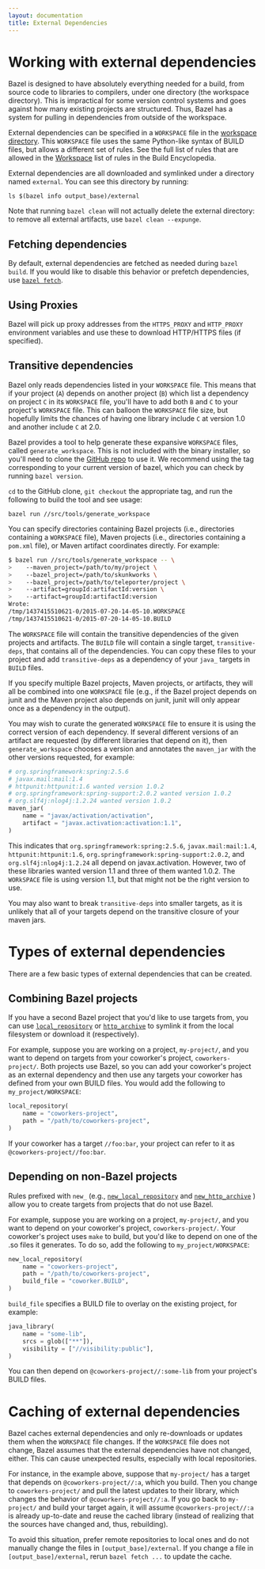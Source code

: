 ```yaml
---
layout: documentation
title: External Dependencies
---
```


# Working with external dependencies

Bazel is designed to have absolutely everything needed for a build, from source
code to libraries to compilers, under one directory (the workspace directory).
This is impractical for some version control systems and goes against how many
existing projects are structured. Thus, Bazel has a system for pulling in
dependencies from outside of the workspace.

External dependencies can be specified in a `WORKSPACE` file in the
[workspace directory](/docs/build-ref.html#workspaces). This `WORKSPACE` file
uses the same Python-like syntax of BUILD files, but allows a different set of
rules. See the full list of rules that are allowed in the
[Workspace](/docs/be/workspace.html) list of rules in the Build
Encyclopedia.

External dependencies are all downloaded and symlinked under a directory named
`external`. You can see this directory by running:

```
ls $(bazel info output_base)/external
```

Note that running `bazel clean` will not actually delete the external
directory: to remove all external artifacts, use `bazel clean --expunge`.

## Fetching dependencies

By default, external dependencies are fetched as needed during `bazel build`. If
you would like to disable this behavior or prefetch dependencies, use
[`bazel fetch`](http://bazel.io/docs/bazel-user-manual.html#fetch).

## Using Proxies

Bazel will pick up proxy addresses from the `HTTPS_PROXY` and `HTTP_PROXY`
environment variables and use these to download HTTP/HTTPS files (if specified).

<a name="transitive-dependencies"></a>
## Transitive dependencies

Bazel only reads dependencies listed in your `WORKSPACE` file. This
means that if your project (`A`) depends on another project (`B`) which list a
dependency on project `C` in its `WORKSPACE` file, you'll have to add both `B`
and `C` to your project's `WORKSPACE` file. This can balloon the `WORKSPACE`
file size, but hopefully limits the chances of having one library include `C`
at version 1.0 and another include `C` at 2.0.

Bazel provides a tool to help generate these expansive `WORKSPACE` files, called
`generate_workspace`. This is not included with the binary installer, so you'll
need to clone the [GitHub repo](https://github.com/bazelbuild/bazel) to use it.
We recommend using the tag corresponding to your current version of bazel, which
you can check by running `bazel version`.

`cd` to the GitHub clone, `git checkout` the appropriate tag, and run the
following to build the tool and see usage:

```
bazel run //src/tools/generate_workspace
```

You can specify directories containing Bazel projects (i.e., directories
containing a `WORKSPACE` file), Maven projects (i.e., directories containing a
`pom.xml` file), or Maven artifact coordinates directly. For example:

```bash
$ bazel run //src/tools/generate_workspace -- \
>    --maven_project=/path/to/my/project \
>    --bazel_project=/path/to/skunkworks \
>    --bazel_project=/path/to/teleporter/project \
>    --artifact=groupId:artifactId:version \
>    --artifact=groupId:artifactId:version
Wrote:
/tmp/1437415510621-0/2015-07-20-14-05-10.WORKSPACE
/tmp/1437415510621-0/2015-07-20-14-05-10.BUILD
```

The `WORKSPACE` file will contain the transitive dependencies of the given
projects and artifacts. The `BUILD` file will contain a single target,
`transitive-deps`, that contains all of the dependencies. You can copy these
files to your project and add `transitive-deps` as a dependency of your `java_`
targets in `BUILD` files.

If you specify multiple Bazel projects, Maven projects, or artifacts, they will
all be combined into one `WORKSPACE` file (e.g., if the Bazel project depends on
junit and the Maven project also depends on junit, junit will only appear once
as a dependency in the output).

You may wish to curate the generated `WORKSPACE` file to ensure it is using the
correct version of each dependency. If several different versions of an artifact
are requested (by different libraries that depend on it), then
`generate_workspace` chooses a version and annotates the `maven_jar` with the
other versions requested, for example:

```python
# org.springframework:spring:2.5.6
# javax.mail:mail:1.4
# httpunit:httpunit:1.6 wanted version 1.0.2
# org.springframework:spring-support:2.0.2 wanted version 1.0.2
# org.slf4j:nlog4j:1.2.24 wanted version 1.0.2
maven_jar(
    name = "javax/activation/activation",
    artifact = "javax.activation:activation:1.1",
)
```

This indicates that `org.springframework:spring:2.5.6`, `javax.mail:mail:1.4`,
`httpunit:httpunit:1.6`, `org.springframework:spring-support:2.0.2`, and
`org.slf4j:nlog4j:1.2.24` all depend on javax.activation. However, two of these
libraries wanted version 1.1 and three of them wanted 1.0.2. The `WORkSPACE`
file is using version 1.1, but that might not be the right version to use.

You may also want to break `transitive-deps` into smaller targets, as it is
unlikely that all of your targets depend on the transitive closure of your
maven jars.

# Types of external dependencies

There are a few basic types of external dependencies that can be created.

## Combining Bazel projects

If you have a second Bazel project that you'd like to use targets from, you can
use
[`local_repository`](http://bazel.io/docs/be/workspace.html#local_repository)
or [`http_archive`](http://bazel.io/docs/be/workspace.html#http_archive)
to symlink it from the local filesystem or download it (respectively).

For example, suppose you are working on a project, `my-project/`, and you want
to depend on targets from your coworker's project, `coworkers-project/`. Both
projects use Bazel, so you can add your coworker's project as an external
dependency and then use any targets your coworker has defined from your own
BUILD files. You would add the following to `my_project/WORKSPACE`:

```python
local_repository(
    name = "coworkers-project",
    path = "/path/to/coworkers-project",
)
```

If your coworker has a target `//foo:bar`, your project can refer to it as
`@coworkers-project//foo:bar`.

## Depending on non-Bazel projects

Rules prefixed with `new_` (e.g.,
[`new_local_repository`](http://bazel.io/docs/be/workspace.html#new_local_repository)
and [`new_http_archive`](http://bazel.io/docs/be/workspace.html#new_http_archive)
) allow you to create targets from projects that do not use Bazel.

For example, suppose you are working on a project, `my-project/`, and you want
to depend on your coworker's project, `coworkers-project/`. Your coworker's
project uses `make` to build, but you'd like to depend on one of the .so files
it generates. To do so, add the following to `my_project/WORKSPACE`:

```python
new_local_repository(
    name = "coworkers-project",
    path = "/path/to/coworkers-project",
    build_file = "coworker.BUILD",
)
```

`build_file` specifies a BUILD file to overlay on the existing project, for
example:

```python
java_library(
    name = "some-lib",
    srcs = glob(["**"]),
    visibility = ["//visibility:public"],
)
```

You can then depend on `@coworkers-project//:some-lib` from your project's BUILD
files.

# Caching of external dependencies

Bazel caches external dependencies and only re-downloads or updates them when
the `WORKSPACE` file changes. If the `WORKSPACE` file does not change, Bazel
assumes that the external dependencies have not changed, either. This can cause
unexpected results, especially with local repositories.

For instance, in the example above, suppose that `my-project/` has a target that
depends on `@coworkers-project//:a`, which you build. Then you change to
`coworkers-project/` and pull the latest updates to their library, which changes
the behavior of `@coworkers-project//:a`. If you go back to `my-project/` and
build your target again, it will assume `@coworkers-project//:a` is already
up-to-date and reuse the cached library (instead of realizing that the sources
have changed and, thus, rebuilding).

To avoid this situation, prefer remote repositories to local ones and do not
manually change the files in `[output_base]/external`. If you change a file
in `[output_base]/external`, rerun `bazel fetch ...` to update the cache.
